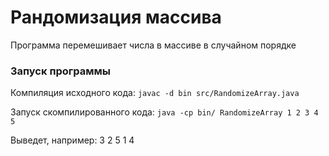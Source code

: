 # Рандомизация массива

Программа перемешивает числа в массиве в случайном порядке

### Запуск программы

Компиляция исходного кода:
`javac -d bin src/RandomizeArray.java`

Запуск скомпилированного кода:
`java -cp bin/ RandomizeArray 1 2 3 4 5`

Выведет, например: 3 2 5 1 4


